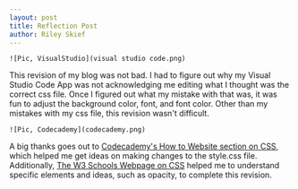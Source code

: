 ```yaml
---
layout: post
title: Reflection Post
author: Riley Skief
---
```


    ![Pic, VisualStudio](visual studio code.png)

This revision of my blog was not bad. I had to figure out why my Visual Studio Code App was not acknowledging me editing what I thought was the correct css file. Once I figured out what my mistake with that was, it was fun to adjust the background color, font, and font color. Other than my mistakes with my css file, this revision wasn't difficult. 

    ![Pic, Codecademy](codecademy.png)

A big thanks goes out to [Codecademy's How to Website section on CSS](https://www.codecademy.com/courses/make-a-website/lessons/closer-look-css/exercises/why-use-css), which helped me get ideas on making changes to the style.css file. Additionally, [The W3 Schools Webpage on CSS](https://www.w3schools.com/css/css_background.asp) helped me to understand specific elements and ideas, such as opacity, to complete this revision.


